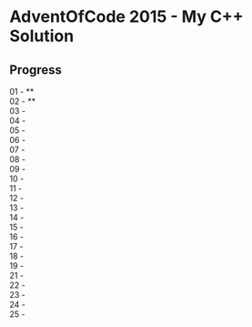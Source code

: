 # AdventOfCode 2015 - My C++ Solution

## Progress
01 - **  
02 - **   
03 -  
04 -  
05 -  
06 -  
07 -  
08 -  
09 -  
10 -  
11 -  
12 -  
13 -  
14 -  
15 -  
16 -  
17 -  
18 -  
19 -  
21 -  
22 -  
23 -  
24 -  
25 - 
